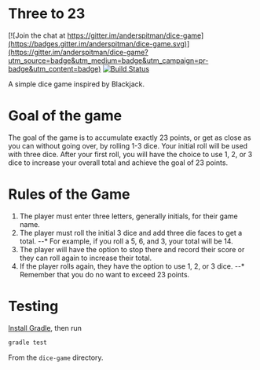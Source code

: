 # Three to 23

[![Join the chat at https://gitter.im/anderspitman/dice-game](https://badges.gitter.im/anderspitman/dice-game.svg)](https://gitter.im/anderspitman/dice-game?utm_source=badge&utm_medium=badge&utm_campaign=pr-badge&utm_content=badge)
[![Build Status](https://travis-ci.org/anderspitman/dice-game.svg?branch=master)](https://travis-ci.org/anderspitman/dice-game)

A simple dice game inspired by Blackjack.

# Goal of the game
The goal of the game is to accumulate exactly 23 points, or get as close as you can without going over, by rolling 1-3 dice. Your initial roll will be used with three dice. After your first roll, you will have the choice to use 1, 2, or 3 dice to increase your overall total and achieve the goal of 23 points.

# Rules of the Game
1.  The player must enter three letters, generally initials, for their game name.
2.  The player must roll the initial 3 dice and add three die faces to get a total.
--* For example, if you roll a 5, 6, and 3, your total will be 14.
3.  The player will have the option to stop there and record their score or they can roll again to increase their total.
4.  If the player rolls again, they have the option to use 1, 2, or 3 dice.
--* Remember that you do no want to exceed 23 points.

# Testing
[Install Gradle](https://docs.gradle.org/current/userguide/installation.html),
then run

```bash
gradle test
```

From the `dice-game` directory.